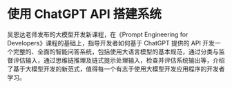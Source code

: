 # 使用 ChatGPT API 搭建系统

吴恩达老师发布的大模型开发新课程，在《Prompt Engineering for Developers》课程的基础上，指导开发者如何基于 ChatGPT 提供的 API 开发一个完整的、全面的智能问答系统，包括使用大语言模型的基本规范，通过分类与监督评估输入，通过思维链推理及链式提示处理输入，检查并评估系统输出等，介绍了基于大模型开发的新范式，值得每一个有志于使用大模型开发应用程序的开发者学习。

 
